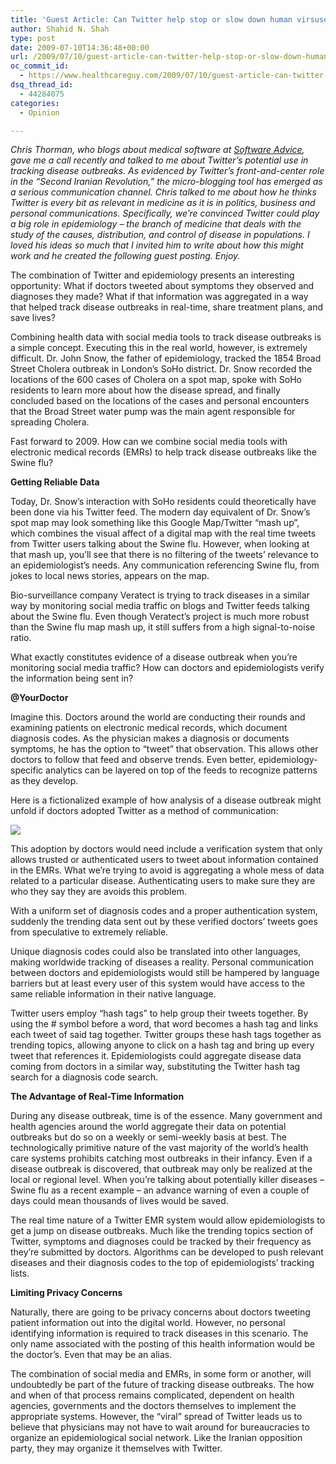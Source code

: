```yaml
---
title: 'Guest Article: Can Twitter help stop or slow down human virsuses?'
author: Shahid N. Shah
type: post
date: 2009-07-10T14:36:48+00:00
url: /2009/07/10/guest-article-can-twitter-help-stop-or-slow-down-human-virsuses/
oc_commit_id:
  - https://www.healthcareguy.com/2009/07/10/guest-article-can-twitter-help-stop-or-slow-down-human-virsuses/1478770495
dsq_thread_id:
  - 44284075
categories:
  - Opinion

---
```

_Chris Thorman, who blogs about medical software at <a href="http://www.softwareadvice.com/articles/medical/twitter-growing-virally-but-can-it-stop-viruses-106300/" rel="nofollow">Software Advice</a>, gave me a call recently and talked to me about Twitter&#8217;s potential use in tracking disease outbreaks. As evidenced by Twitter’s front-and-center role in the “Second Iranian Revolution,” the micro-blogging tool has emerged as a serious communication channel. Chris talked to me about how he thinks Twitter is every bit as relevant in medicine as it is in politics, business and personal communications. Specifically, we’re convinced Twitter could play a big role in epidemiology &#8211; the branch of medicine that deals with the study of the causes, distribution, and control of disease in populations. I loved his ideas so much that I invited him to write about how this might work and he created the following guest posting. Enjoy._

The combination of Twitter and epidemiology presents an interesting opportunity: What if doctors tweeted about symptoms they observed and diagnoses they made? What if that information was aggregated in a way that helped track disease outbreaks in real-time, share treatment plans, and save lives?

Combining health data with social media tools to track disease outbreaks is a simple concept. Executing this in the real world, however, is extremely difficult. Dr. John Snow, the father of epidemiology, tracked the 1854 Broad Street Cholera outbreak in London’s SoHo district. Dr. Snow recorded the locations of the 600 cases of Cholera on a spot map, spoke with SoHo residents to learn more about how the disease spread, and finally concluded based on the locations of the cases and personal encounters that the Broad Street water pump was the main agent responsible for spreading Cholera.

Fast forward to 2009. How can we combine social media tools with electronic medical records (EMRs) to help track disease outbreaks like the Swine flu?

**Getting Reliable Data**

Today, Dr. Snow’s interaction with SoHo residents could theoretically have been done via his Twitter feed. The modern day equivalent of Dr. Snow’s spot map may look something like this Google Map/Twitter “mash up”, which combines the visual affect of a digital map with the real time tweets from Twitter users talking about the Swine flu. However, when looking at that mash up, you’ll see that there is no filtering of the tweets’ relevance to an epidemiologist’s needs. Any communication referencing Swine flu, from jokes to local news stories, appears on the map.

Bio-surveillance company Veratect is trying to track diseases in a similar way by monitoring social media traffic on blogs and Twitter feeds talking about the Swine flu. Even though Veratect’s project is much more robust than the Swine flu map mash up, it still suffers from a high signal-to-noise ratio.

What exactly constitutes evidence of a disease outbreak when you’re monitoring social media traffic? How can doctors and epidemiologists verify the information being sent in?

**@YourDoctor**

Imagine this. Doctors around the world are conducting their rounds and examining patients on electronic medical records, which document diagnosis codes. As the physician makes a diagnosis or documents symptoms, he has the option to “tweet” that observation. This allows other doctors to follow that feed and observe trends. Even better, epidemiology-specific analytics can be layered on top of the feeds to recognize patterns as they develop.

Here is a fictionalized example of how analysis of a disease outbreak might unfold if doctors adopted Twitter as a method of communication:

![][1]

This adoption by doctors would need include a verification system that only allows trusted or authenticated users to tweet about information contained in the EMRs. What we’re trying to avoid is aggregating a whole mess of data related to a particular disease. Authenticating users to make sure they are who they say they are avoids this problem.

With a uniform set of diagnosis codes and a proper authentication system, suddenly the trending data sent out by these verified doctors’ tweets goes from speculative to extremely reliable.

Unique diagnosis codes could also be translated into other languages, making worldwide tracking of diseases a reality. Personal communication between doctors and epidemiologists would still be hampered by language barriers but at least every user of this system would have access to the same reliable information in their native language.

Twitter users employ “hash tags” to help group their tweets together. By using the # symbol before a word, that word becomes a hash tag and links each tweet of said tag together. Twitter groups these hash tags together as trending topics, allowing anyone to click on a hash tag and bring up every tweet that references it. Epidemiologists could aggregate disease data coming from doctors in a similar way, substituting the Twitter hash tag search for a diagnosis code search.

**The Advantage of Real-Time Information**

During any disease outbreak, time is of the essence. Many government and health agencies around the world aggregate their data on potential outbreaks but do so on a weekly or semi-weekly basis at best. The technologically primitive nature of the vast majority of the world’s health care systems prohibits catching most outbreaks in their infancy. Even if a disease outbreak is discovered, that outbreak may only be realized at the local or regional level. When you’re talking about potentially killer diseases – Swine flu as a recent example – an advance warning of even a couple of days could mean thousands of lives would be saved.

The real time nature of a Twitter EMR system would allow epidemiologists to get a jump on disease outbreaks. Much like the trending topics section of Twitter, symptoms and diagnoses could be tracked by their frequency as they’re submitted by doctors. Algorithms can be developed to push relevant diseases and their diagnosis codes to the top of epidemiologists’ tracking lists.

**Limiting Privacy Concerns**

Naturally, there are going to be privacy concerns about doctors tweeting patient information out into the digital world. However, no personal identifying information is required to track diseases in this scenario. The only name associated with the posting of this health information would be the doctor’s. Even that may be an alias.

The combination of social media and EMRs, in some form or another, will undoubtedly be part of the future of tracking disease outbreaks. The how and when of that process remains complicated, dependent on health agencies, governments and the doctors themselves to implement the appropriate systems. However, the “viral” spread of Twitter leads us to believe that physicians may not have to wait around for bureaucracies to organize an epidemiological social network. Like the Iranian opposition party, they may organize it themselves with Twitter.

 [1]: https://docs.google.com/a/softwareadvice.com/File?id=df3kgmsm_7fzwq3pfx_b